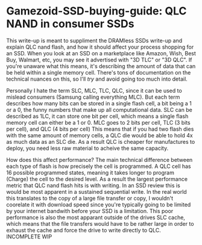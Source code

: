 # Gamezoid-SSD-buying-guide: QLC NAND in consumer SSDs
This write-up is meant to suppliment the DRAMless SSDs write-up and explain QLC nand flash, and how it should affect your process shopping for an SSD.
When you look at an SSD on a marketplace like Amazon, Wish, Best Buy, Walmart, etc, you may see it advertised with "3D TLC" or "3D QLC". If you're unaware what this means, it's describing the amount of data that can be held within a single memory cell. There's tons of documentation on the technical nuances on this, so I'll *try* and avoid going too much into detail.

Personally I hate the term SLC, MLC, TLC, QLC, since it can be used to mislead consumers (Samsung calling everything MLC). But each term describes how many bits can be stored in a single flash cell, a bit being a 1 or a 0, the funny numbers that make up all computational data. SLC can be described as 1LC, it can store one bit per cell, which means a single flash memory cell can either be a 1 or 0. MLC goes to 2 bits per cell, TLC (3 bits per cell), and QLC (4 bits per cell) This means that if you had two flash dies with the same amount of memory cells, a QLC die would be able to hold 4x as much data as an SLC die. As a result QLC is cheaper for manufactures to deploy, you need less raw material to acheive the same capacity.

How does this affect performance? The main technical difference between each type of flash is how precisely the cell is programmed. A QLC cell has 16 possible programmed states, meaning it takes longer to program (Charge) the cell to the desired level. As a result the largest performance metric that QLC nand flash hits is with writing. In an SSD review this is would be most apparent in a sustained sequential write. In the real world this translates to the copy of a large file transfer or copy, I wouldn't coorelate it with download speed since you're typically going to be limited by your internet bandwith before your SSD is a limitation. This poor performance is also the most apparant outside of the drives SLC cache, which means that the file transfers would have to be rather large in order to exhaust the cache and force the drive to write directly to QLC.
INCOMPLETE WIP
